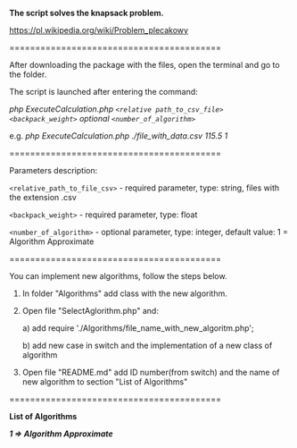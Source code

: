 **The script solves the knapsack problem.**

https://pl.wikipedia.org/wiki/Problem_plecakowy

=========================================

After downloading the package with the files, open the terminal and go to the folder.

The script is launched after entering the command:

_php ExecuteCalculation.php `<relative path_to_csv_file>` `<backpack_weight>` optional `<number_of_algorithm>`_

e.g.
_php ExecuteCalculation.php ./file_with_data.csv 115.5 1_

=========================================

Parameters description:

`<relative_path_to_file_csv>` - required parameter, type: string, files with the extension .csv

`<backpack_weight>` - required parameter, type: float

`<number_of_algorithm>` - optional parameter, type: integer, default value: 1 = Algorithm Approximate

=========================================

You can implement new algorithms, follow the steps below.

1. In folder "Algorithms" add class with the new algorithm.

2. Open file "SelectAglorithm.php" and:

    a) add require './Algorithms/file_name_with_new_algoritm.php';
    
    b) add new case in switch and the implementation of a new class of algorithm
    
3. Open file "README.md" add ID number(from switch) and the name of new algorithm to section "List of Algorithms"

=========================================

__**List of Algorithms**__

_**1 => Algorithm Approximate**_
